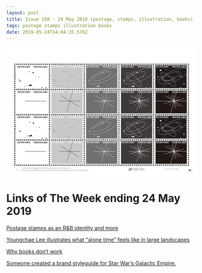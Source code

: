 ```yaml
---
layout: post
title: Issue 158 - 24 May 2019 (postage, stamps, illustration, books)
tags: postage stamps illustration books
date: 2019-05-24T14:44:35.576Z
---
```

![Postage stamps as an R&amp;B identity and more](/assets/uploads/issue-158.jpg "Postage stamps as an R&amp;B identity and more")

# Links of The Week ending 24 May 2019

<a title="Postage stamps as an R&amp;B identity and more" href="https://www.itsnicethat.com/articles/haeri-chung-super-salad-graphic-design-220519" target="_blank">Postage stamps as an R&amp;B identity and more</a>

<a title="Youngchae Lee illustrates what “alone time” feels like in large landscapes" href="https://www.itsnicethat.com/articles/youngchae-lee-alone-time-here-and-there-illustration-130519" target="_blank">Youngchae Lee illustrates what “alone time” feels like in large landscapes</a>

<a title="Why books don’t work" href="https://andymatuschak.org/books/" target="_blank">Why books don’t work</a>

<a title="Someone created a brand styleguide for Star War’s Galactic Empire" href="https://imperialstyleguide.com" target="_blank">Someone created a brand styleguide for Star War’s Galactic Empire.</a>